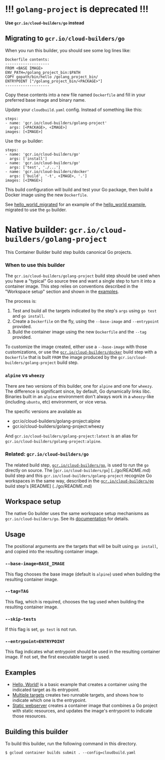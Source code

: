 # !!! `golang-project` is deprecated !!!

**Use `gcr.io/cloud-builders/go` instead**

## Migrating to `gcr.io/cloud-builders/go`

When you run this builder, you should see some log lines like:

```
Dockerfile contents:
--------------------
FROM <BASE IMAGE>
ENV_PATH=/golang_project_bin:$PATH
COPY gopath/bin/hello /golang_project_bin/
ENTRYPOINT ["/golang_project_bin/<PACKAGE>"]
--------------------
```

Copy these contents into a new file named `Dockerfile` and fill in your
preferred base image and binary name.

Update your `cloudbuild.yaml` config. Instead of something like this:

```
steps:
- name: 'gcr.io/cloud-builders/golang-project'
  args: [<PACKAGE>, <IMAGE>]
images: [<IMAGE>]
```

Use the `go` builder:

```
steps:
- name: 'gcr.io/cloud-builders/go'
  args: ['install']
- name: 'gcr.io/cloud-builders/go'
  args: ['test', './...']
- name: 'gcr.io/cloud-builders/docker'
  args: ['build', '-t', <IMAGE>, '.']
images: [<IMAGE>]
```

This build configuration will build and test your Go package, then build a
Docker image using the new `Dockerfile`.

See [hello_world_migrated](examples/hello_world_migrated) for an example of
the [hello_world example](examples/hello_world), migrated to use the `go`
builder.

# Native builder: `gcr.io/cloud-builders/golang-project`

This Container Builder build step builds canonical Go projects.

### When to use this builder

The `gcr.io/cloud-builders/golang-project` build step should be used when you
have a "typical" Go source tree and want a single step to turn it into a
container image. This step relies on conventions described in the "Workspace
setup" section and shown in the [examples](examples).

The process is:

1.  Test and build all the targets indicated by the step's `args` using `go
    test` and `go install`.
1.  Create a `Dockerfile` on the fly, using the `--base-image` and
    `--entrypoint` provided.
1.  Build the container image using the new `Dockerfile` and the `--tag`
    provided.

To customize the image created, either use a `--base-image` with those
customizations, or use the [`gcr.io/cloud-builders/docker`](../docker/README.md)
build step with a `Dockerfile` that is built `FROM` the image produced by
the `gcr.io/cloud-builders/golang-project` build step.

### `alpine` vs `wheezy`

There are two versions of this builder, one for `alpine` and one for `wheezy`.
The difference is significant since, by default, Go dynamically links libc.
Binaries built in an `alpine` environment don't always work in a `wheezy`-like
(including `ubuntu`, etc) environment, or vice versa.

The specific versions are available as

  - gcr.io/cloud-builders/golang-project:alpine
  - gcr.io/cloud-builders/golang-project:wheezy

And `gcr.io/cloud-builders/golang-project:latest` is an alias for
`gcr.io/cloud-builders/golang-project:alpine`.

### Related: `gcr.io/cloud-builders/go`

The related build step, [`gcr.io/cloud-builders/go`](../go/README.md), is used
to run the `go` directly on source. The [`gcr.io/cloud-builders/go`]
(../go/README.md) build step and this `gcr.io/cloud-builders/golang-project`
recognize Go workspaces in the same way, described in the
[`gcr.io/cloud-builders/go`](../go/README.md) build step's [README]
(../go/README.md)

## Workspace setup

The native Go builder uses the same workspace setup mechanisms as
`gcr.io/cloud-builders/go`. See its [documentation](../go/README.md) for
details.

## Usage

The positional arguments are the targets that will be built using `go install`,
and copied into the resulting container image.

### `--base-image=BASE_IMAGE`

This flag chooses the base image (default is `alpine`) used when building the
resulting container image.

### `--tag=TAG`

This flag, which is required, chooses the tag used when building the resulting
container image.

### `--skip-tests`

If this flag is set, `go test` is not run.

### `--entrypoint=ENTRYPOINT`

This flag indicates what entrypoint should be used in the resulting container
image. If not set, the first executable target is used.

## Examples

-   [Hello, World!](examples/hello_world) is a basic example that creates a
    container using the indicated target as its entrypoint.
-   [Multiple targets](examples/multi_bin) creates two runnable targets, and
    shows how to indicate which one is the entrypoint.
-   [Static webserver](examples/static_webserver) creates a container image that
    combines a Go project with static resources, and updates the image's
    entrypoint to indicate those resources.

## Building this builder

To build this builder, run the following command in this directory.

    $ gcloud container builds submit . --config=cloudbuild.yaml
